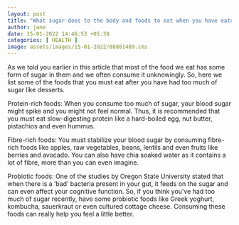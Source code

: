 ```yaml
---
layout: post
title: "What sugar does to the body and foods to eat when you have eaten too much of it"
author: jane 
date: 15-01-2022 14:46:53 +05:30 
categories: [ HEALTH ] 
image: assets/images/15-01-2022/88881489.cms
---
```

As we told you earlier in this article that most of the food we eat has some form of sugar in them and we often consume it unknowingly. So, here we list some of the foods that you must eat after you have had too much of sugar like desserts.

Protein-rich foods: When you consume too much of sugar, your blood sugar might spike and you might not feel normal. Thus, it is recommended that you must eat slow-digesting protein like a hard-boiled egg, nut butter, pistachios and even hummus.

Fibre-rich foods: You must stabilize your blood sugar by consuming fibre-rich foods like apples, raw vegetables, beans, lentils and even fruits like berries and avocado. You can also have chia soaked water as it contains a lot of fibre, more than you can even imagine.

Probiotic foods: One of the studies by Oregon State University stated that when there is a ‘bad’ bacteria present in your gut, it feeds on the sugar and can even affect your cognitive function. So, if you think you’ve had too much of sugar recently, have some probiotic foods like Greek yoghurt, kombucha, sauerkraut or even cultured cottage cheese. Consuming these foods can really help you feel a little better.